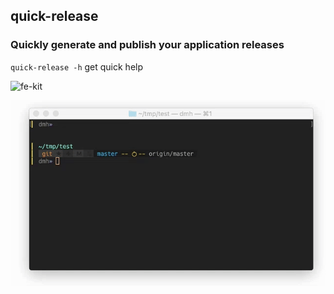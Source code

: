 ## quick-release
### Quickly generate and publish your application releases

`quick-release -h` get quick help

![fe-kit](https://raw.githubusercontent.com/dmh/img/master/quick-release2.gif)

![fe-kit](https://raw.githubusercontent.com/dmh/img/master/quick-release.gif)
